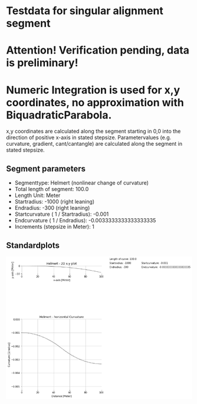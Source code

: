 # Testdata for singular alignment segment
# Attention! Verification pending, data is preliminary!
# Numeric Integration is used for x,y coordinates, no approximation with BiquadraticParabola.
x,y coordinates are calculated along the segment starting in 0,0 into the direction of positive x-axis in stated stepsize.
Parametervalues (e.g. curvature, gradient, cant/cantangle) are calculated along the segment in stated stepsize.
## Segment parameters
* Segmenttype: Helmert (nonlinear change of curvature)
* Total length of segment: 100.0
* Length Unit: Meter
* Startradius: -1000 (right leaning)
* Endradius: -300 (right leaning)
* Startcurvature ( 1 / Startradius): -0.001
* Endcurvature ( 1 / Endradius): -0.0033333333333333335
* Increments (stepsize in Meter): 1
## Standardplots
<img src="./TS6_Helmert_100.0_-1000_-300_1_Meter.png">
